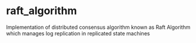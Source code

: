 # raft_algorithm
Implementation of distributed consensus algorithm known as Raft Algorithm which manages log replication in replicated state machines
